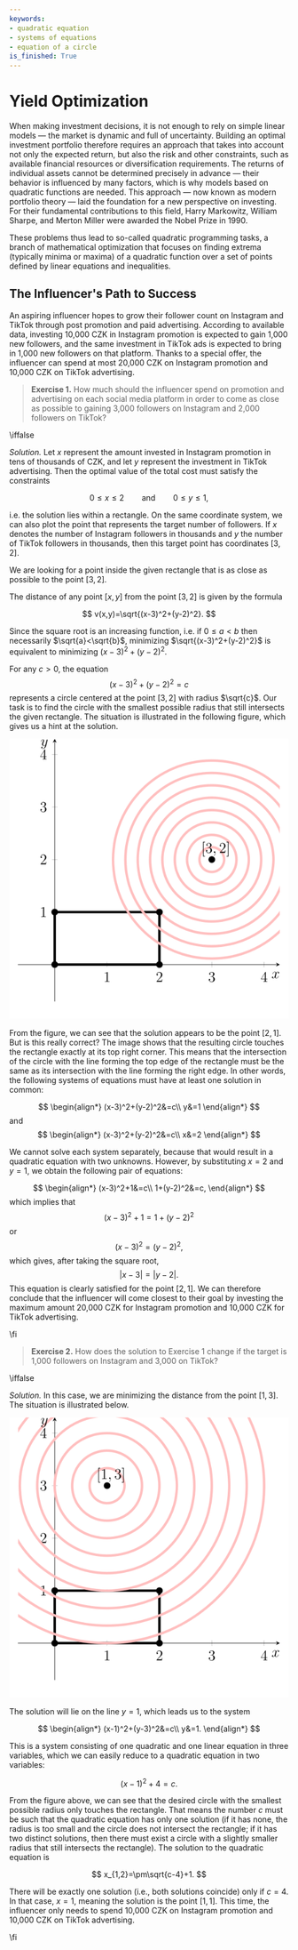 ```yaml
---
keywords:
- quadratic equation
- systems of equations
- equation of a circle
is_finished: True
---
```


# Yield Optimization

When making investment decisions, it is not enough to rely on simple linear models — the market is dynamic and full of uncertainty. 
Building an optimal investment portfolio therefore requires an approach that takes into account not only the expected return, but also the risk and other constraints, such as available financial resources or diversification requirements.
The returns of individual assets cannot be determined precisely in advance — their behavior is influenced by many factors, which is why models based on quadratic functions are needed.
This approach — now known as modern portfolio theory — laid the foundation for a new perspective on investing. For their fundamental contributions to this field, Harry Markowitz, William Sharpe, and Merton Miller were awarded the Nobel Prize in 1990.

These problems thus lead to so-called quadratic programming tasks, a branch of mathematical optimization that focuses on finding extrema (typically minima or maxima) of a quadratic function over a set of points defined by linear equations and inequalities.

## The Influencer's Path to Success

An aspiring influencer hopes to grow their follower count on Instagram and TikTok through post promotion and paid advertising. 
According to available data, investing 10,000 CZK in Instagram promotion is expected to gain 1,000 new followers, and the same investment in TikTok ads is expected to bring in 1,000 new followers on that platform.
Thanks to a special offer, the influencer can spend at most 20,000 CZK on Instagram promotion and 10,000 CZK on TikTok advertising.

> **Exercise 1.** How much should the influencer spend on promotion and advertising on each social media platform in order to come as close as possible to gaining 3,000 followers on Instagram and 2,000 followers on TikTok?

\iffalse

*Solution.* Let $x$ represent the amount invested in Instagram promotion in tens of thousands of CZK, and let $y$ represent the investment in TikTok advertising. Then the optimal value of the total cost must satisfy the constraints

$$
0\leq x \leq 2 \qquad\text{and}\qquad 0\leq y\leq 1,
$$

i.e. the solution lies within a rectangle. On the same coordinate system, we can also plot the point that represents the target number of followers. If $x$ denotes the number of Instagram followers in thousands and $y$ the number of TikTok followers in thousands, then this target point has coordinates $[3,2]$.

We are looking for a point inside the given rectangle that is as close as possible to the point $[3,2]$.

The distance of any point $[x,y]$ from the point $[3,2]$ is given by the formula

$$
v(x,y)=\sqrt{(x-3)^2+(y-2)^2}.
$$

Since the square root is an increasing function, i.e. if $0\leq a<b$ then necessarily $\sqrt{a}<\sqrt{b}$, minimizing $\sqrt{(x-3)^2+(y-2)^2}$ is equivalent to minimizing $(x-3)^2+(y-2)^2$.

For any $c > 0$, the equation 
$$
  (x-3)^2+(y-2)^2=c
$$
represents a circle centered at the point $[3,2]$ with radius $\sqrt{c}$. Our task is to find the circle with the smallest possible radius that still intersects the given rectangle. The situation is illustrated in the following figure, which gives us a hint at the solution.

![Exercise 1 solution](math4you_00051_01.svg)

From the figure, we can see that the solution appears to be the point $[2,1]$. But is this really correct? The image shows that the resulting circle touches the rectangle exactly at its top right corner. This means that the intersection of the circle with the line forming the top edge of the rectangle must be the same as its intersection with the line forming the right edge. In other words, the following systems of equations must have at least one solution in common:

$$
\begin{align*}
(x-3)^2+(y-2)^2&=c\\  
y&=1
\end{align*}
$$
and
$$
\begin{align*}
  (x-3)^2+(y-2)^2&=c\\ 
  x&=2
\end{align*}
$$

We cannot solve each system separately, because that would result in a quadratic equation with two unknowns. However, by substituting $x=2$ and $y=1$, we obtain the following pair of equations:

$$
\begin{align*}
  (x-3)^2+1&=c\\ 
  1+(y-2)^2&=c,
\end{align*}
$$
which implies that 
$$
  (x-3)^2+1=1+(y-2)^2
$$
or
$$
  (x-3)^2=(y-2)^2,
$$
which gives, after taking the square root,
$$
|x-3|=|y-2|.
$$
This equation is clearly satisfied for the point $[2,1]$. We can therefore conclude that the influencer will come closest to their goal by investing the maximum amount 20,000 CZK for Instagram promotion and 10,000 CZK for TikTok advertising.

\fi

> **Exercise 2.** How does the solution to Exercise 1 change if the target is 1,000 followers on Instagram and 3,000 on TikTok?

\iffalse

*Solution.* In this case, we are minimizing the distance from the point $[1,3]$. The situation is illustrated below.

![Exercise 2 solution](math4you_00051_02.svg)

The solution will lie on the line $y=1$, which leads us to the system

$$
\begin{align*}
(x-1)^2+(y-3)^2&=c\\ 
y&=1.
\end{align*}
$$

This is a system consisting of one quadratic and one linear equation in three variables, which we can easily reduce to a quadratic equation in two variables:

$$
(x-1)^2+4=c.
$$

From the figure above, we can see that the desired circle with the smallest possible radius only touches the rectangle. 
That means the number $c$ must be such that the quadratic equation has only one solution (if it has none, the radius is too small and the circle does not intersect the rectangle; if it has two distinct solutions, then there must exist a circle with a slightly smaller radius that still intersects the rectangle). The solution to the quadratic equation is

$$
x_{1,2}=\pm\sqrt{c-4}+1.
$$

There will be exactly one solution (i.e., both solutions coincide) only if $c = 4$. In that case, $x = 1$, meaning the solution is the point $[1,1]$. This time, the influencer only needs to spend 10,000 CZK on Instagram promotion and 10,000 CZK on TikTok advertising.

\fi
